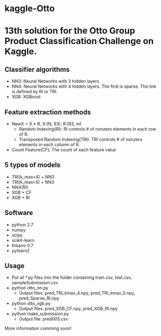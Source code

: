 # kaggle-Otto
# 13th solution for the Otto Group Product Classification Challenge on Kaggle.  

## Classifier algorithms 
* NN3: Neural Networks with 3 hidden layers  
* NN4: Neural Networks with 4 hidden layers. The first is sparse. The link is defined by RI or TRI.
* XGB: XGBoost

## Feature extraction methods  
* NewX = X * R,  X:(N, 93), R:(93, m)  
    * Random Indexing(RI): RI controls # of nonzero elements in each row of R.  
    * Transposed Random Indexing(TRI): TRI controls # of nonzero elements in each column of R.  
* Count Feature(CF): The count of each feature value  

## 5 types of models   
* TRI(k_max=4) + NN3
* TRI(k_max=5) + NN3
* NN4(RI)
* XGB + CF
* XGB + RI

## Software
* python 2.7
* numpy
* scipy
* scikit-learn 
* theano 0.7
* pylearn2

## Usage
* Put all *.py files into the folder containing train.csv, test.csv, sampleSubmission.csv
* python otto_nn.py
    * Output files: pred_TRI_kmax_4.npy, pred_TRI_kmax_5.npy, pred_Sparse_RI.npy
* python otto_xgb.py
    * Output files: pred_XGB_CF.npy, pred_XGB_RI.npy
* python make_submission.py
    * Output file: pred005.csv

More information comming soon!
